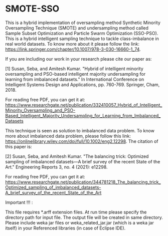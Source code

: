 # SMOTE-SSO

This is a hybrid implementation of oversampling method Synthetic Minority Oversampling Technique (SMOTE) and undersampling method called Sample Subset Optimization and Particle Swarm Optimization (SSO-PSO).
This is a hybrid intelligent sampling technique to tackle class-imbalance in real world datasets. To know more about it please follow the link: https://link.springer.com/chapter/10.1007/978-3-030-16660-1_74.

If you are including our work in your research please cite our paper as:

[1] Susan, Seba, and Amitesh Kumar. "Hybrid of intelligent minority oversampling and PSO-based intelligent majority undersampling for learning from imbalanced datasets." In International Conference on Intelligent Systems Design and Applications, pp. 760-769. Springer, Cham, 2018.

For reading free PDF, you can get it at: https://www.researchgate.net/publication/332410057_Hybrid_of_Intelligent_Minority_Oversampling_and_PSO-Based_Intelligent_Majority_Undersampling_for_Learning_from_Imbalanced_Datasets

This technique is seen as solution to imbalanced data problem. To know more about imbalanced data problem, please follow this link: https://onlinelibrary.wiley.com/doi/full/10.1002/eng2.12298. The citation of this paper is:

[2] Susan, Seba, and Amitesh Kumar. "The balancing trick: Optimized sampling of imbalanced datasets—A brief survey of the recent State of the Art." Engineering Reports 3, no. 4 (2021): e12298.

For reading free PDF, you can get it at: https://www.researchgate.net/publication/344781218_The_balancing_trick_Optimized_sampling_of_imbalanced_datasets-A_brief_survey_of_the_recent_State_of_the_Art

Important !!! :

This file requires *.arff extension files. At run time please specify the directory path for input file. The output file will be created in same directory. Please include weka jar files or weka_related_jar.jar (which is a weka jar itself) in your Referenced libraries (in case of Eclipse IDE).
